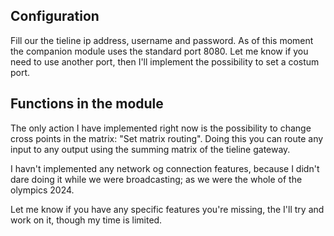 ## Configuration
Fill our the tieline ip address, username and password. 
As of this moment the companion module uses the standard port 8080. 
Let me know if you need to use another port, then I'll implement the possibility to set a costum port.

## Functions in the module
The only action I have implemented right now is the possibility to change cross points in the matrix: "Set matrix routing". 
Doing this you can route any input to any output using the summing matrix of the tieline gateway. 

I havn't implemented any network og connection features, because I didn't dare doing it while we were broadcasting; as we were the whole of the olympics 2024. 

Let me know if you have any specific features you're missing, the I'll try and work on it, though my time is limited.